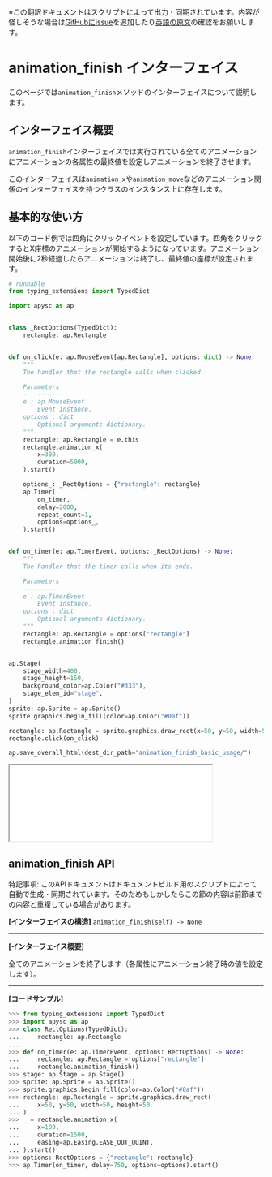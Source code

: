<span class="inconspicuous-txt">※この翻訳ドキュメントはスクリプトによって出力・同期されています。内容が怪しそうな場合は<a href="https://github.com/simon-ritchie/apysc/issues" target="_blank">GitHubにissue</a>を追加したり[英語の原文](https://simon-ritchie.github.io/apysc/en/animation_finish.html)の確認をお願いします。</span>

# animation_finish インターフェイス

このページでは`animation_finish`メソッドのインターフェイスについて説明します。

## インターフェイス概要

`animation_finish`インターフェイスでは実行されている全てのアニメーションにアニメーションの各属性の最終値を設定しアニメーションを終了させます。

このインターフェイスは`animation_x`や`animation_move`などのアニメーション関係のインターフェイスを持つクラスのインスタンス上に存在します。

## 基本的な使い方

以下のコード例では四角にクリックイベントを設定しています。四角をクリックするとX座標のアニメーションが開始するようになっています。アニメーション開始後に2秒経過したらアニメーションは終了し、最終値の座標が設定されます。

```py
# runnable
from typing_extensions import TypedDict

import apysc as ap


class _RectOptions(TypedDict):
    rectangle: ap.Rectangle


def on_click(e: ap.MouseEvent[ap.Rectangle], options: dict) -> None:
    """
    The handler that the rectangle calls when clicked.

    Parameters
    ----------
    e : ap.MouseEvent
        Event instance.
    options : dict
        Optional arguments dictionary.
    """
    rectangle: ap.Rectangle = e.this
    rectangle.animation_x(
        x=300,
        duration=5000,
    ).start()

    options_: _RectOptions = {"rectangle": rectangle}
    ap.Timer(
        on_timer,
        delay=2000,
        repeat_count=1,
        options=options_,
    ).start()


def on_timer(e: ap.TimerEvent, options: _RectOptions) -> None:
    """
    The handler that the timer calls when its ends.

    Parameters
    ----------
    e : ap.TimerEvent
        Event instance.
    options : dict
        Optional arguments dictionary.
    """
    rectangle: ap.Rectangle = options["rectangle"]
    rectangle.animation_finish()


ap.Stage(
    stage_width=400,
    stage_height=150,
    background_color=ap.Color("#333"),
    stage_elem_id="stage",
)
sprite: ap.Sprite = ap.Sprite()
sprite.graphics.begin_fill(color=ap.Color("#0af"))

rectangle: ap.Rectangle = sprite.graphics.draw_rect(x=50, y=50, width=50, height=50)
rectangle.click(on_click)

ap.save_overall_html(dest_dir_path="animation_finish_basic_usage/")
```

<iframe src="static/animation_finish_basic_usage/index.html" width="400" height="150"></iframe>

## animation_finish API

<span class="inconspicuous-txt">特記事項: このAPIドキュメントはドキュメントビルド用のスクリプトによって自動で生成・同期されています。そのためもしかしたらこの節の内容は前節までの内容と重複している場合があります。</span>

**[インターフェイスの構造]** `animation_finish(self) -> None`<hr>

**[インターフェイス概要]**

全てのアニメーションを終了します（各属性にアニメーション終了時の値を設定します）。<hr>

**[コードサンプル]**

```py
>>> from typing_extensions import TypedDict
>>> import apysc as ap
>>> class RectOptions(TypedDict):
...     rectangle: ap.Rectangle
...
>>> def on_timer(e: ap.TimerEvent, options: RectOptions) -> None:
...     rectangle: ap.Rectangle = options["rectangle"]
...     rectangle.animation_finish()
>>> stage: ap.Stage = ap.Stage()
>>> sprite: ap.Sprite = ap.Sprite()
>>> sprite.graphics.begin_fill(color=ap.Color("#0af"))
>>> rectangle: ap.Rectangle = sprite.graphics.draw_rect(
...     x=50, y=50, width=50, height=50
... )
>>> _ = rectangle.animation_x(
...     x=100,
...     duration=1500,
...     easing=ap.Easing.EASE_OUT_QUINT,
... ).start()
>>> options: RectOptions = {"rectangle": rectangle}
>>> ap.Timer(on_timer, delay=750, options=options).start()
```